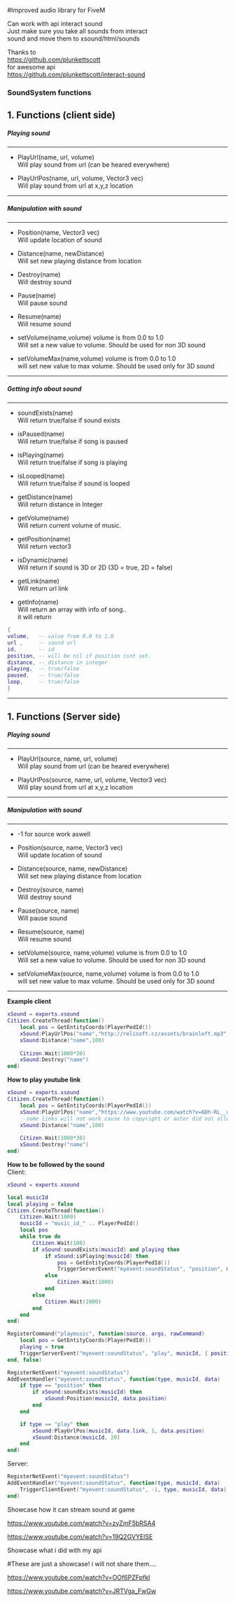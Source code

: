 #Improved audio library for FiveM

Can work with api interact sound<br>
Just make sure you take all sounds from interact<br>
sound and move them to xsound/html/sounds

Thanks to<br>
https://github.com/plunkettscott<br>
for awesome api<br>
https://github.com/plunkettscott/interact-sound<br>

### SoundSystem functions

**1. Functions (client side)**
------------

##### Playing sound
------------
   - PlayUrl(name, url, volume)<br>Will play sound from url (can be heared everywhere)
      
   - PlayUrlPos(name, url, volume, Vector3 vec) <br>Will play sound from url at x,y,z location 
------------
##### Manipulation with sound
------------
   - Position(name, Vector3 vec)<br>Will update location of sound
   
   - Distance(name, newDistance)<br>Will set new playing distance from location
     
   - Destroy(name)<br>Will destroy sound
     
   - Pause(name)<br>Will pause sound
     
   - Resume(name)<br>Will resume sound       
     
   - setVolume(name,volume) volume is from 0.0 to 1.0<br>Will set a new value to volume. Should be used for non 3D sound
     
   - setVolumeMax(name,volume) volume is from 0.0 to 1.0<br>will set new value to max volume. Should be used only for 3D sound
------------
 ##### Getting info about sound
------------
   - soundExists(name)<br>Will return true/false if sound exists
   
   - isPaused(name)<br>Will return true/false if song is paused
   
   - isPlaying(name)<br>Will return true/false if song is playing   
   
   - isLooped(name)<br>Will return true/false if sound is looped
   
   - getDistance(name)<br>Will return distance in Integer  
   
   - getVolume(name)<br>Will return current volume of music.   
   
   - getPosition(name) <br>Will return vector3
   
   - isDynamic(name) <br>Will return if sound is 3D or 2D (3D = true, 2D = false)
   
   - getLink(name) <br>Will return url link 
   
   - getInfo(name) <br>Will return an array with info of song..<br>it will return    
```LUA
{
volume,   -- value from 0.0 to 1.0
url ,     -- sound url
id,       -- id 
position, -- will be nil if position isnt set.
distance, -- distance in integer
playing,  -- true/false
paused,   -- true/false
loop,     -- true/false
}
```
------------
**1. Functions (Server side)**
------------

##### Playing sound
------------
   - PlayUrl(source, name, url, volume)<br>Will play sound from url (can be heared everywhere)
      
   - PlayUrlPos(source, name, url, volume, Vector3 vec) <br>Will play sound from url at x,y,z location 
------------
##### Manipulation with sound
------------
   - -1 for source work aswell

   - Position(source, name, Vector3 vec)<br>Will update location of sound
   
   - Distance(source, name, newDistance)<br>Will set new playing distance from location
     
   - Destroy(source, name)<br>Will destroy sound
     
   - Pause(source, name)<br>Will pause sound
     
   - Resume(source, name)<br>Will resume sound       
     
   - setVolume(source, name,volume) volume is from 0.0 to 1.0<br>Will set a new value to volume. Should be used for non 3D sound
     
   - setVolumeMax(source, name,volume) volume is from 0.0 to 1.0<br>will set new value to max volume. Should be used only for 3D sound
------------

 **Example client**       
 
```LUA
xSound = exports.xsound
Citizen.CreateThread(function()
    local pos = GetEntityCoords(PlayerPedId())
    xSound:PlayUrlPos("name","http://relisoft.cz/assets/brainleft.mp3",1,pos)
    xSound:Distance("name",100)
    
    Citizen.Wait(1000*30)
    xSound:Destroy("name")
end)
``` 

 **How to play youtube link**    
```LUA
xSound = exports.xsound
Citizen.CreateThread(function()
    local pos = GetEntityCoords(PlayerPedId())
    xSound:PlayUrlPos("name","https://www.youtube.com/watch?v=6Dh-RL__uN4",1,pos)
    --some links will not work cause to copyright or autor did not allowed to play video from iframe.
    xSound:Distance("name",100)
    
    Citizen.Wait(1000*30)
    xSound:Destroy("name")
end)
``` 

 **How to be followed by the sound**    
 Client:
```LUA
xSound = exports.xsound

local musicId
local playing = false
Citizen.CreateThread(function()
    Citizen.Wait(1000)
    musicId = "music_id_" .. PlayerPedId()
    local pos
    while true do
        Citizen.Wait(100)
        if xSound:soundExists(musicId) and playing then
            if xSound:isPlaying(musicId) then
                pos = GetEntityCoords(PlayerPedId())
                TriggerServerEvent("myevent:soundStatus", "position", musicId, { position = pos })
            else
                Citizen.Wait(1000)
            end
        else
            Citizen.Wait(1000)
        end
    end
end)

RegisterCommand("playmusic", function(source, args, rawCommand)
    local pos = GetEntityCoords(PlayerPedId())
    playing = true
    TriggerServerEvent("myevent:soundStatus", "play", musicId, { position = pos, link = "https://www.youtube.com/watch?v=6Dh-RL__uN4" })
end, false)

RegisterNetEvent("myevent:soundStatus")
AddEventHandler("myevent:soundStatus", function(type, musicId, data)
    if type == "position" then
        if xSound:soundExists(musicId) then
            xSound:Position(musicId, data.position)
        end
    end

    if type == "play" then
        xSound:PlayUrlPos(musicId, data.link, 1, data.position)
        xSound:Distance(musicId, 20)
    end
end)
``` 
 Server:
```LUA
RegisterNetEvent("myevent:soundStatus")
AddEventHandler("myevent:soundStatus", function(type, musicId, data)
    TriggerClientEvent("myevent:soundStatus", -1, type, musicId, data)
end)
``` 
Showcase how it can stream sound at game

https://www.youtube.com/watch?v=zyZmF5bRSA4

https://www.youtube.com/watch?v=19Q2GVYElSE

Showcase what i did with my api

#These are just a showcase! i will not share them....

https://www.youtube.com/watch?v=OOf6PZFpfkI

https://www.youtube.com/watch?v=JRTVga_FwGw

